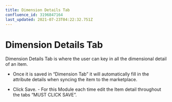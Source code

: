 ```yaml
---
title: Dimension Details Tab
confluence_id: 3196847164
last_updated: 2021-07-23T04:22:32.751Z
---
```


# Dimension Details Tab

Dimension Details Tab is where the user can key in all the dimensional detail of an item.

 

- Once it is saved in &ldquo;Dimension Tab&rdquo; it will automatically fill in the attribute details when syncing the item to the marketplace.

- Click Save. - For this Module each time edit the Item detail throughout the tabs &ldquo;MUST CLICK SAVE&rdquo;.
